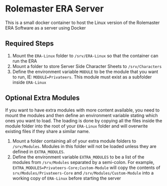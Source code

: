 # Rolemaster ERA Server

This is a small docker container to host the Linux version of the Rolemaster ERA Software as a server using Docker

## Required Steps

1. Mount the `ERA-Linux` folder to `/srv/ERA-Linux` so that the container can run the ERA
2. Mount a folder to store Server Side Character Sheets to `/srv/Characters`
3. Define the environment variable `MODULE` to be the module that you want to run, IE: `MODULE=Privateers`. This module must exist as a subfolder inside `ERA-Linux`

## Optional Extra Modules

If you want to have extra modules with more content available, you need to mount the modules and then define an environment variable stating which ones you want to load. The loading is done by copying all the files inside the module folder into the root of your `ERA-Linux` folder and will overwrite existing files if they share a similar name.

1. Mount a folder containing all of your extra module folders to `/srv/Modules`. Modules in this folder will not be loaded unless they are defined in `EXTRA_MODULES`.
2. Define the environment variable `EXTRA_MODULES` to be a list of the modules from `/srv/Modules` separated by a semi-colon. For example, `EXTRA_MODULES=Privateers-Core;Custom-Module` will copy the contents of `srv/Modules/Privateers-Core` and `/srv/Modules/Custom-Module` into a working copy of `ERA-Linux` before starting the server